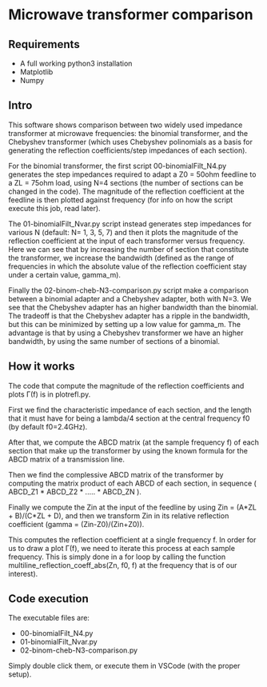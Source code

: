 # Microwave transformer comparison

## Requirements

- A full working python3 installation
- Matplotlib
- Numpy


## Intro
This software shows comparison between two widely used impedance transformer at microwave frequencies: the binomial transformer, and the Chebyshev transformer (which uses Chebyshev polinomials as a basis for generating the reflection coefficients/step impedances of each section).

For the binomial transformer, the first script 00-binomialFilt_N4.py generates the step impedances required to adapt a Z0 = 50ohm feedline to a ZL = 75ohm load, using N=4 sections (the number of sections can be changed in the code).
The magnitude of the reflection coefficient at the feedline is then plotted against frequency (for info on how the script execute this job, read later).

The 01-binomialFilt_Nvar.py script instead generates step impedances for various N (default: N= 1, 3, 5, 7) and then it plots the magnitude of the reflection coefficient at the input of each transformer versus frequency.
Here we can see that by increasing the number of section that constitute the transformer, we increase the bandwidth (defined as the range of frequencies in which the absolute value of the reflection coefficient stay under a certain value, gamma_m).

Finally the 02-binom-cheb-N3-comparison.py script make a comparison between a binomial adapter and a Chebyshev adapter, both with N=3.
We see that the Chebyshev adapter has an higher bandwidth than the binomial. The tradeoff is that the Chebyshev adapter has a ripple in the bandwidth, but this can be minimized by setting up a low value for gamma_m.
The advantage is that by using a Chebyshev transformer we have an higher bandwidth, by using the same number of sections of a binomial.


## How it works

The code that compute the magnitude of the reflection coefficients and plots Γ(f) is in plotrefl.py.

First we find the characteristic impedance of each section, and the length that it must have for being a lambda/4 section at the central frequency f0 (by default f0=2.4GHz).

After that, we compute the ABCD matrix (at the sample frequency f) of each section that make up the transformer by using the known formula for the ABCD matrix of a transmission line.

Then we find the complessive ABCD matrix of the transformer by computing the matrix product of each ABCD of each section, in sequence ( ABCD_Z1 \* ABCD_Z2 \* ..... \* ABCD_ZN ).

Finally we compute the Zin at the input of the feedline by using Zin = (A\*ZL + B)/(C\*ZL + D), and then we transform Zin in its relative reflection coefficient (gamma = (Zin-Z0)/(Zin+Z0)).

This computes the reflection coefficient at a single frequency f. In order for us to draw a plot Γ(f), we need to iterate this process at each sample frequency. This is simply done in a for loop by calling the function multiline_reflection_coeff_abs(Zn, f0, f) at the frequency that is of our interest).


## Code execution

The executable files are:

- 00-binomialFilt_N4.py
- 01-binomialFilt_Nvar.py
- 02-binom-cheb-N3-comparison.py

Simply double click them, or execute them in VSCode (with the proper setup).
